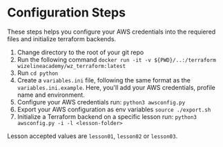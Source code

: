 # Configuration Steps
These steps helps you configure your AWS credentials into the requiered files and initialize terraform backends.

1. Change directory to the root of your git repo
2. Run the following command `docker run -it -v ${PWD}/..:/terraform wizelineacademy/wz_terraform:latest`
3. Run `cd python`
4. Create a `variables.ini` file, following the same format as the `variables.ini.example`. Here, you'll add your AWS credentials, profile name and environment.
5. Configure your AWS credentials run: `python3 awsconfig.py`
6. Export your AWS configuration as env variables `source ./export.sh`
7. Initialize a Terraform backend on a specific lesson run:
`python3 awsconfig.py -i -l <lesson-folder>`

Lesson accepted values are `lesson01`, `lesson02` or `lesson03`.
